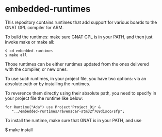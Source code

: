 # embedded-runtimes

This repository contains runtimes that add support for various boards to the
GNAT GPL compiler for ARM.

To build the runtimes: make sure GNAT GPL is in your PATH, and then just invoke
make or make all:

    $ cd embedded-runtimes
    $ make all

Those runtimes can be either runtimes updated from the ones delivered with the
compiler, or new ones.

To use such runtimes, in your project file, you have two options: via
an absolute path or by installing the runtimes.

To reverence them directly using their absolute path, you need to specify
in your project file the runtime like below:

    for Runtime("Ada") use Project'Project_Dir &
       "../embedded-runtimes/ravenscar-stm32f769disco/sfp";

To install the runtime, make sure that GNAT is in your PATH, and use

   $ make install